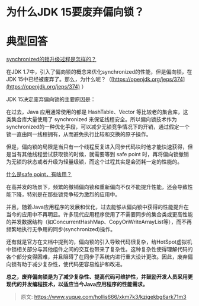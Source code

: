 # 为什么JDK 15要废弃偏向锁？

# 典型回答


[synchronized的锁升级过程是怎样的？](https://www.yuque.com/hollis666/xkm7k3/cv5kt1)



在JDK 1.7中，引入了偏向锁的概念来优化synchronized的性能，但是偏向锁，在JDK 15中已经被废弃了。那么，为什么呢？（[https://openjdk.org/jeps/374](https://openjdk.org/jeps/374) ）



JDK 15决定废弃偏向锁的主要原因是：



在过去，Java 应用通常使用的都是 HashTable、Vector 等比较老的集合库，这类集合库大量使用了 synchronized 来保证线程安全。所以偏向锁技术作为synchronized的一种优化手段，可以减少无锁竞争情况下的开销，通过假定一个锁一直由同一线程拥有，从而避免执行比较和交换的原子操作。



但是，偏向锁的局限是当只有一个线程反复进入同步代码块时他才能快速获得，但是当有其他线程尝试获取锁的时候，就需要等到 safe point 时，再将偏向锁撤销为无锁的状态或者升级为轻量级锁，而这个过程其实是会消耗一定的性能的。



[什么是safe point，有啥用？](https://www.yuque.com/hollis666/xkm7k3/rpclpg5ag63bkyyq)



在高并发的场景下，频繁的撤销偏向锁和重新偏向不仅不能提升性能，还会导致性能下降，特别是在那些锁竞争较为激烈的应用中。



并且，随着Java应用程序的发展和优化，过去能够从偏向锁中获得的性能提升在当今的应用中不再明显。许多现代应用程序使用了不需要同步的集合类或更高性能的并发数据结构（如ConcurrentHashMap、CopyOnWriteArrayList等），而不再频繁地执行无争用的同步(synchronized)操作。



还有就是官方在文档中提到的，偏向锁的引入导致代码很复杂，给HotSpot虚拟机中锁相关部分与其他组件之间的交互也带来了复杂性。这种复杂性使得理解代码的各个部分变得困难，并且阻碍了在同步子系统内进行重大设计更改。因此，废弃偏向锁有助于减少复杂性，使代码更容易维护和改进。



**总之，废弃偏向锁是为了减少复杂性、提高代码可维护性，并鼓励开发人员采用更现代的并发编程技术，以适应当今Java应用程序的性能需求。**



> 原文: <https://www.yuque.com/hollis666/xkm7k3/kzigekbg6ark71m3>